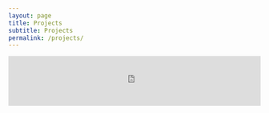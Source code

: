 ```yaml
---
layout: page
title: Projects
subtitle: Projects
permalink: /projects/
---
```



<iframe width="100%" height="100" scrolling="no" frameborder="no" src="https://github.com/PJShere/Learning_Log"></iframe>
<br>
